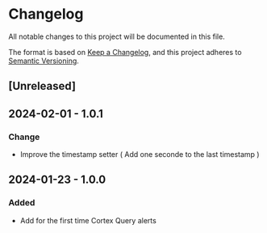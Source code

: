 # Changelog

All notable changes to this project will be documented in this file.

The format is based on [Keep a Changelog](https://keepachangelog.com/en/1.0.0/),
and this project adheres to [Semantic Versioning](https://semver.org/spec/v2.0.0.html).

## [Unreleased]

## 2024-02-01 - 1.0.1

### Change

- Improve the timestamp setter ( Add one seconde to the last timestamp )

## 2024-01-23 - 1.0.0

### Added

- Add for the first time Cortex Query alerts
